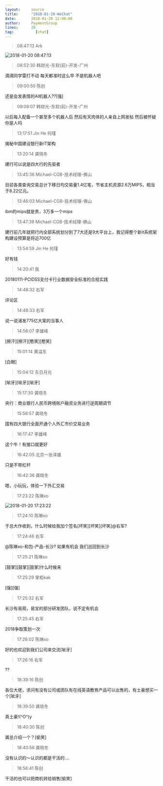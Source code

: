 ```yaml
---
layout:     source 
title:      "2018-01-20-WeChat"
date:       2018-01-20 12:00:00
author:     PaymentGroup
lines:      28 
tag:		  [chat]
---
```

> 08:47:13  Ark  
   
![2018-01-20 08:47:13](http://static.cocolian.cn/img/201801/20180120_084713.png) 
   
> 08:52:30  韩财光-东软(前)-开发-广州  
   
滴滴同学雷打不动 每天都准时这么早 不是机器人吧   
   
> 09:00:50  陈创  
   
还是会发表情的AI机器人??[强]  
   
> 09:08:07  韩财光-东软(前)-开发-广州  
   
以后每入配备一个甚至多个机器人后 然后有天肉体的人亲自上网发帖 然后被怀疑你是人吗   
   
> 13:17:51  Jin He 何瑾  
   
揭秘中国建设银行新IT架构  
   
> 13:20:14  龚晓冬  
   
建行可以说是四大行的先驱者  
   
> 13:45:36  Michael-CGB-技术经理-佛山  
   
目前各类查询交易总计下移日均交易量1.4亿笔，节省主机资源2.6万MIPS，相当于8.22亿元。  
   
> 13:46:03  Michael-CGB-技术经理-佛山  
   
ibm的mips就是贵，3万多一个mips  
   
> 13:47:39  Michael-CGB-技术经理-佛山  
   
建行前几年就把行内全部系统划分到了7大还是9大平台上，我记得整个新it系统架构建设预算是将近700亿  
   
> 13:54:59  Jin He 何瑾  
   
好有钱  
   
> 14:20:41  我  
   
20180111-PCIDSS支付卡行业数据安全标准的合规实践  
   
> 14:48:32  右军  
   
评论区  
   
> 14:48:33  右军  
   
说一说浦发775亿大案的当事人  
   
> 14:58:07  李雄峰  
   
[擦汗][擦汗][憨笑][憨笑]  
   
> 15:01:14  黄溢东  
   
[白眼]  
   
> 15:04:12  东日月光  
   
[呲牙][呲牙][呲牙]  
   
> 15:17:30  龚晓冬  
   
央行：商业银行人民币跨境账户融资业务进行逆周期调节  
   
> 15:56:57  龚晓冬  
   
国有四大银行全面开通个人外汇市价交易业务  
   
> 16:17:47  李雄峰  
   
这个牛！有接口就更好  
   
> 16:42:05  北京一张泽雄  
   
只是不带杠杆  
   
> 16:42:36  龚晓冬  
   
嗯，小玩玩，体验一下外汇交易  
   
> 17:23:22  陈琳xo  
   
![2018-01-20 17:23:22](http://static.cocolian.cn/img/201801/20180120_172322.png) 
   
> 17:24:10  陈琳xo  
   
于总大作收到，什么时候给我加个签名[坏笑][坏笑][坏笑]@右军?  
   
> 17:24:46  右军  
   
@陈琳xo-和包-产品-长沙? 如果有机会 我们巡回到长沙  
   
> 17:25:21  陈琳xo  
   
[鼓掌][鼓掌][鼓掌]什么时候来  
   
> 17:25:29  掌柜kak  
   
[强][强]  
   
> 17:25:32  右军  
   
长沙有易观，易宝的部分研发团队，说不定有机会  
   
> 17:25:45  右军  
   
2018争取策划一次  
   
> 17:26:02  陈琳xo  
   
好的也欢迎到我们公司来交流[呲牙]  
   
> 17:26:16  右军  
   
??  
   
> 18:39:16  陈创  
   
各位大佬，求问有没有公司或团队有在线英语教育产品可以出售的，有土豪想买一个[呲牙]  
   
> 18:39:50  龚晓冬  
   
真土豪!(^O^)y  
   
> 18:40:30  陈创  
   
龚总介绍一个？[偷笑]  
   
> 18:40:56  龚晓冬  
   
没有认识的～认识的都是干活的....  
   
> 18:56:41  陈创  
   
干活的也可以把商机转给销售[偷笑]  
   
